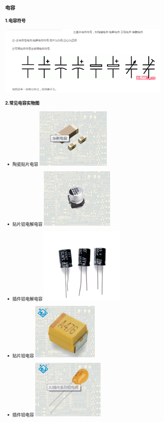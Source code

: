 ### 电容
#### 1.电容符号
![](/assets/元器件-电容器/电容符号.png)

#### 2.常见电容实物图
 
* 陶瓷贴片电容
 ![](/assets/元器件-电容器/陶瓷贴片电容实物图.jpg)

* 贴片铝电解电容
 ![](/assets/元器件-电容器/贴片铝电解电容实物图.jpg)
 
* 插件铝电解电容
![](/assets/元器件-电容器/插件铝电解电容实物图.png) 
 
* 贴片钽电容
 ![](/assets/元器件-电容器/贴片钽电容实物图.jpg)

* 插件钽电容
 ![](/assets/元器件-电容器/插件钽电容实物图.jpg)